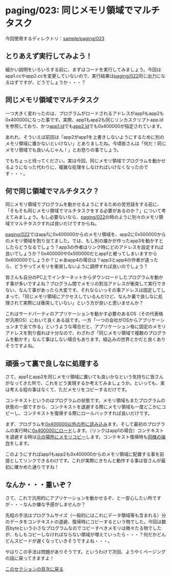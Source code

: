 paging/023: 同じメモリ領域でマルチタスク
==========================

今回使用するディレクトリ：[sample/paging/023](https://github.com/PFLab-OS/Toshokan/tree/master/sample/paging/023)

とりあえず実行してみよう！
------------------------------

細かい説明をいろいろする前に、まずはコードを実行してみましょう。今回はapp1.ccやapp2.ccを変更していないので、実行結果は[paging/022](022.md)同じ出力になるはずですが、どうでしょうか・・・？

同じメモリ領域でマルチタスク
------------------------------
一つ大きく変わったのは、プログラムがロードされるアドレスがapp1もapp2も0x400000になった事です。実際、app1もapp2も同じリンカスクリプトapp.ldを参照しており、かつ[app1.ld](https://github.com/PFLab-OS/Toshokan/blob/master/sample/paging/023/app.ld#L4)でも[app2.ld](https://github.com/PFLab-OS/Toshokan/blob/master/sample/paging/023/app2.ld#L4)でも0x400000が指定されています。

あれれ、そういえば前回は「app2がapp1を上書きしないようにするために別のメモリ領域に置かないといけない」とありましたね。今頃皆さんは「何だ！同じメモリ領域でも良いんじゃん！」とお怒りの事でしょう。

でもちょっと待ってください。実は今回、同じメモリ領域でプログラムを動かせるようになった代わりに、複雑な処理をしなければいけなくなったのです・・・。

何で同じ領域でマルチタスク？
------------------------------
同じメモリ領域でプログラムを動かせるようにするための苦労話をする前に、「そもそも同じメモリ領域でマルチタスクをする必要があるのか？」について考えてみましょう。もし必要ないなら、[paging/022](022.md)の時のように別々のメモリ領域でマルチタスクすれば良いだけですからね。

[paging/022](022.md)ではapp1に0x400000からのメモリ領域を、app2に0x500000からのメモリ領域を割り当てました。では、もし別の誰かが作ったapp3を動かすとしたらどうなるでしょう？app3の作者はリンク時にどのアドレスを設定すれば良いでしょうか？0x400000や0x500000だとapp1と被ってしまいますから0x600000でしょうか？じゃあapp4の場合は？app3とapp4の作者が違ったら、どうやってメモリを衝突しないように調停すれば良いのでしょう？

皆さんも自分のPC上でインターネットからダウンロードしたプログラムを動かす事が多いですよね？プログラム間でメモリの割当アドレスが衝突して実行できない、なんて事があったら大変です。それならいっその事アドレスは固定してしまって、「同じメモリ領域にアクセスしているんだけど、なんか裏で良しなに処理されて実際には衝突していない」という方が良いと思いませんか？

これはサードパーティのアプリケーションを動かす必要のあるOS（その代表格が汎用OS）において良くある話です。一方「一つの会社がOSからアプリケーションまで全て作る」というような場合だと、アプリケーション毎に固定のメモリアドレスを割り振れば十分なので、わざわざ「同じメモリ領域で複数のプログラムを動かす」なんて事はしない場合もあります。組込みの世界とかだと良くありそうですよね。

頑張って裏で良しなに処理する
------------------------------
さて、app1とapp2を同じメモリ領域に置いても良いかなという気持ちに皆さんがなってきた所で、これをどう実現するか考えてみましょうか。といっても、実は考える程の事はなくて、ただメモリをコピーするだけです。

コンテキストというのはプログラムの状態です。メモリ領域もまたプログラムの状態の一部ですから、コンテキストを退避する際にメモリ領域も一度どこかにコピーし、コンテキストを復帰する際にロールバックすれば良いだけです。

まず、プログラムを[0x400000以外の所に読み込み](https://github.com/PFLab-OS/Toshokan/blob/master/sample/paging/023/friend.cc#L19-L20)ます。そして最初のプログラムの実行時に[0x400000にロード](https://github.com/PFLab-OS/Toshokan/blob/master/sample/paging/023/friend.cc#L26)します。（リンクはapp1の場合）コンテキストを退避する時は[元の場所にメモリコピー](https://github.com/PFLab-OS/Toshokan/blob/master/sample/paging/023/friend.cc#L28)します。コンテキスト復帰時も[同様の操作](https://github.com/PFLab-OS/Toshokan/blob/master/sample/paging/023/friend.cc#L52)をします。

このようにすればapp1もapp2も0x400000からのメモリ領域に配置する事を前提としてリンクできるわけです。これが実際にきちんと動作する事は皆さんが最初に確かめた通りですね！

なんか・・・重いぞ？
------------------------------
さて、これで汎用的にアプリケーションを動かせるぞ、と一安心したい所ですが・・・なんか嫌な予感がしませんか？

先程の手法はプログラムサイズ（一般的にはこれにデータ領域等も含まれる）分のデータをコンテキストの退避、復帰時にコピーするという物でした。今回は数百byteという小さなプログラムなのでコピーすべきメモリは微々たる物でしたが、もしもコピーしなければならない領域が増えていったら・・・？何だかどんどんスピードが遅くなっていきそうですよね・・・。

やはりこの手法は問題がありそうです。というわけで次回、ようやくページングの話に戻ってきますよ！

[このセクションの目次に戻る](index.md)
